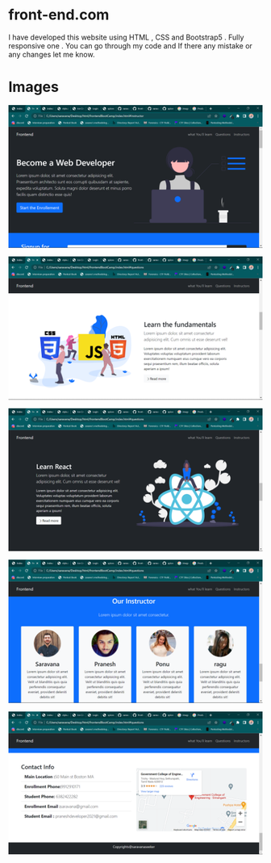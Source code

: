 # front-end.com
I have developed this website using HTML , CSS and Bootstrap5 . Fully responsive one . You can go through my code and If there any mistake or any changes let me know.

# Images

![](https://github.com/saravana-seeker/front-end.com/blob/main/docs/Home.png)

![](https://github.com/saravana-seeker/front-end.com/blob/main/docs/learn.png)

![](https://github.com/saravana-seeker/front-end.com/blob/main/docs/react.png)

![](https://github.com/saravana-seeker/front-end.com/blob/main/docs/instructor.png)

![](https://github.com/saravana-seeker/front-end.com/blob/main/docs/contact.png)

